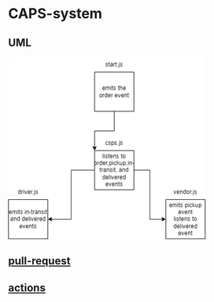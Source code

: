 # CAPS-system

## UML

![UML](./assets/class12.png)

## [pull-request](https://github.com/Mhsalameh/CAPS-system/pull/1)


## [actions](https://github.com/Mhsalameh/CAPS-system/actions)
